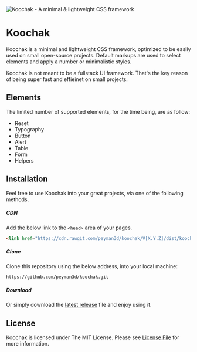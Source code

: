 <img src="https://rawgit.com/peyman3d/koochak/master/assets/readme-header.png" alt="Koochak - A minimal & lightweight CSS framework">

Koochak
=======
Koochak is a minimal and lightweight CSS framework, optimized to be easily used on small open-source projects. Default markups are used to select elements and apply a number or minimalistic styles.

Koochak is not meant to be a fullstack UI framework. That's the key reason of being super fast and effieinet on small projects.

Elements
-------
The limited number of supported elements, for the time being, are as follow:

* Reset
* Typography
* Button
* Alert
* Table
* Form
* Helpers

Installation
----------

Feel free to use Koochak into your great projects, via one of the following methods. 

##### CDN

Add the below link to the `<head>` area of your pages.

```html
<link href="https://cdn.rawgit.com/peyman3d/koochak/V[X.Y.Z]/dist/koochak.css" rel="stylesheet" type="text/css"/>
```

##### Clone

Clone this repository using the below address, into your local machine:

```
https://github.com/peyman3d/koochak.git
```

##### Download

Or simply download the [latest release](https://github.com/peyman3d/koochak/releases) file and enjoy using it.

License
-------
Koochak is licensed under The MIT License. Please see [License File](https://github.com/peyman3d/koochak/blob/master/LICENSE) for more information.